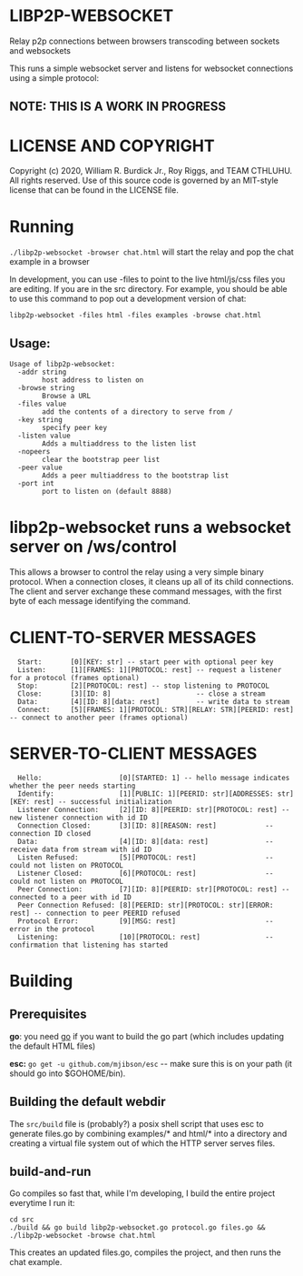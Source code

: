 # LIBP2P-WEBSOCKET

Relay p2p connections between browsers transcoding between sockets and websockets

This runs a simple websocket server and listens for websocket connections using a simple protocol:

## NOTE: THIS IS A WORK IN PROGRESS

# LICENSE AND COPYRIGHT
Copyright (c) 2020, William R. Burdick Jr., Roy Riggs, and TEAM CTHLUHU. All rights reserved.
Use of this source code is governed by an MIT-style
license that can be found in the LICENSE file.

# Running

`./libp2p-websocket -browser chat.html` will start the relay and pop the chat example in a browser

In development, you can use -files to point to the live html/js/css files you are editing. If you are in the src directory. For example, you should be able to use this command to pop out a development version of chat:
```
libp2p-websocket -files html -files examples -browse chat.html
```

## Usage:
```
Usage of libp2p-websocket:
  -addr string
        host address to listen on
  -browse string
        Browse a URL
  -files value
        add the contents of a directory to serve from /
  -key string
        specify peer key
  -listen value
        Adds a multiaddress to the listen list
  -nopeers
        clear the bootstrap peer list
  -peer value
        Adds a peer multiaddress to the bootstrap list
  -port int
        port to listen on (default 8888)
```

# libp2p-websocket runs a websocket server on /ws/control
This allows a browser to control the relay using a very simple binary protocol.
When a connection closes, it cleans up all of its child connections.
The client and server exchange these command messages, with the first byte of each message identifying the command.

# CLIENT-TO-SERVER MESSAGES
 
```
  Start:       [0][KEY: str] -- start peer with optional peer key
  Listen:      [1][FRAMES: 1][PROTOCOL: rest] -- request a listener for a protocol (frames optional)
  Stop:        [2][PROTOCOL: rest] -- stop listening to PROTOCOL
  Close:       [3][ID: 8]                     -- close a stream
  Data:        [4][ID: 8][data: rest]         -- write data to stream
  Connect:     [5][FRAMES: 1][PROTOCOL: STR][RELAY: STR][PEERID: rest] -- connect to another peer (frames optional)
```

# SERVER-TO-CLIENT MESSAGES

```
  Hello:                   [0][STARTED: 1] -- hello message indicates whether the peer needs starting
  Identify:                [1][PUBLIC: 1][PEERID: str][ADDRESSES: str][KEY: rest] -- successful initialization
  Listener Connection:     [2][ID: 8][PEERID: str][PROTOCOL: rest] -- new listener connection with id ID
  Connection Closed:       [3][ID: 8][REASON: rest]            -- connection ID closed
  Data:                    [4][ID: 8][data: rest]              -- receive data from stream with id ID
  Listen Refused:          [5][PROTOCOL: rest]                 -- could not listen on PROTOCOL
  Listener Closed:         [6][PROTOCOL: rest]                 -- could not listen on PROTOCOL
  Peer Connection:         [7][ID: 8][PEERID: str][PROTOCOL: rest] -- connected to a peer with id ID
  Peer Connection Refused: [8][PEERID: str][PROTOCOL: str][ERROR: rest] -- connection to peer PEERID refused
  Protocol Error:          [9][MSG: rest]                      -- error in the protocol
  Listening:               [10][PROTOCOL: rest]                -- confirmation that listening has started
```

# Building

## Prerequisites
**go**: you need [go](https://golang.org/) if you want to build the go part (which includes updating the default HTML files)

**esc:** `go get -u github.com/mjibson/esc` -- make sure this is on your path (it should go into $GOHOME/bin).

## Building the default webdir

The `src/build` file is (probably?) a posix shell script that uses esc to generate files.go by combining examples/* and html/* into a directory and creating a virtual file system out of which the HTTP server serves files.

## build-and-run

Go compiles so fast that, while I'm developing, I build the entire project everytime I run it:

```shell
cd src
./build && go build libp2p-websocket.go protocol.go files.go && ./libp2p-websocket -browse chat.html
```
This creates an updated files.go, compiles the project, and then runs the chat example.
